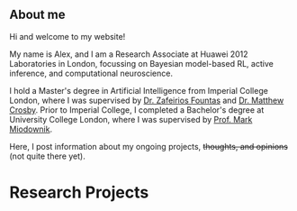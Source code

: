 ## About me

Hi and welcome to my website!

My name is Alex, and I am a Research Associate at Huawei 2012 Laboratories in London, focussing on Bayesian model-based RL, active inference, and computational neuroscience.

I hold a Master's degree in Artificial Intelligence from Imperial College London, where I was supervised by [Dr. Zafeirios Fountas]() and [Dr. Matthew Crosby](). Prior to Imperial College, I completed a Bachelor's degree at University College London, where I was supervised by [Prof. Mark Miodownik]().

Here, I post information about my ongoing projects, ~~thoughts, and opinions~~ (not quite there yet).


# Research Projects

